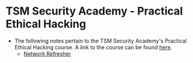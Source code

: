 # TSM Security Academy - Practical Ethical Hacking

- The following notes pertain to the TSM Security Academy's Practical Ethical Hacking course. A link to the course can be found [here](https://academy.tcm-sec.com/p/practical-ethical-hacking-the-complete-course).
    - [Network Refresher](https://github.com/JosephDamon/information-technology-notes/tree/main/TSM%20Security%20Academy%20-%20Practical%20Ethical%20Hacking/Network%20Refresher)

